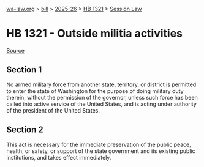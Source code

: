 [wa-law.org](/) > [bill](/bill/) > [2025-26](/bill/2025-26/) > [HB 1321](/bill/2025-26/hb/1321/) > [Session Law](/bill/2025-26/hb/1321/S.SL/)

# HB 1321 - Outside militia activities

[Source](http://lawfilesext.leg.wa.gov/biennium/2025-26/Pdf/Bills/Session%20Laws/House/1321-S.SL.pdf)

## Section 1
No armed military force from another state, territory, or district is permitted to enter the state of Washington for the purpose of doing military duty therein, without the permission of the governor, unless such force has been called into active service of the United States, and is acting under authority of the president of the United States.

## Section 2
This act is necessary for the immediate preservation of the public peace, health, or safety, or support of the state government and its existing public institutions, and takes effect immediately.
